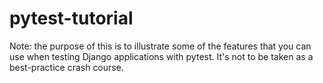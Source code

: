 # pytest-tutorial

Note: the purpose of this is to illustrate some of the features that you can use when testing Django applications with pytest.
      It's not to be taken as a best-practice crash course.

